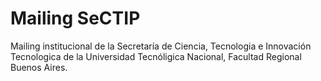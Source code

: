 # Mailing SeCTIP

Mailing institucional de la Secretaría de Ciencia, Tecnologia e Innovación Tecnologica de la Universidad Tecnóligica Nacional, Facultad Regional Buenos Aires.
